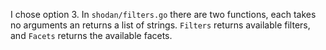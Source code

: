 
I chose option 3. In `shodan/filters.go` there are two functions, each takes no arguments an returns a list of strings. `Filters` returns available filters, and `Facets` returns the available facets.